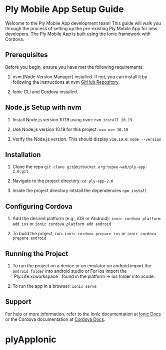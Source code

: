 # Ply Mobile App Setup Guide
Welcome to the Ply Mobile App development team! This guide will walk you through the process of setting up the pre-existing Ply Mobile App for new developers. The Ply Mobile App is built using the Ionic framework with Cordova.

## Prerequisites
Before you begin, ensure you have met the following requirements:

1. nvm (Node Version Manager) installed. If not, you can install it by following the instructions at nvm [GitHub Repository](https://github.com/nvm-sh/nvm).

2. Ionic CLI and Cordova installed.

## Node.js Setup with nvm

1. Install Node.js version 10.19 using nvm:
`nvm install 10.19`

2. Use Node.js version 10.19 for this project:
`nvm use 10.19`

3. Verify the Node.js version. This should display `v10.19.0`:
`node --version`

## Installation

1. Clone the repo
`git clone git@bitbucket.org:tepee-web/ply-app-2.0.git`

2. Navigate to the project directory:
`cd ply-app-2.0`

2. Inside the project directory intstall the dependencies
`npm install`


## Configuring Cordova

1. Add the desired platform (e.g., iOS or Android):
`ionic cordova platform add ios`
or 
`ionic cordova platform add android`

2. To build the project, run:
`ionic cordova prepare ios`
or 
`ionic cordova prepare android`

## Running the Project

1. To run the project on a device or an emulator on android import the `android folder` into android studio
or 
For ios import the `Ply.Life.xcworkspace`` found in the platform -> ios folder into xcode.

2. To run the app in a browser:
`ionic serve`

## Support
For help or more information, refer to the Ionic documentation at [Ionic Docs](https://ionicframework.com/docs) or the Cordova documentation at [Cordova Docs](https://cordova.apache.org/docs/en/latest/).

# plyAppIonic
